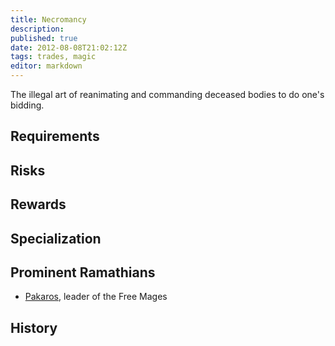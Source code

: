 ```yaml
---
title: Necromancy
description:
published: true
date: 2012-08-08T21:02:12Z
tags: trades, magic
editor: markdown
---
```


The illegal art of reanimating and commanding deceased bodies to do one's bidding.

## Requirements

## Risks

## Rewards

## Specialization

## Prominent Ramathians

- [Pakaros](/characters/pakaros), leader of the Free Mages

## History

